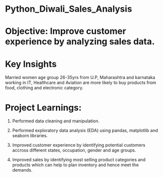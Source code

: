 # Python_Diwali_Sales_Analysis

# Objective: Improve customer experience by analyzing sales data.

# Key Insights
Married women age group 26-35yrs from U.P, Maharashtra and karnataka working in IT, Healthcare and Aviation are more likely to buy products from food, clothing and electronic category.

# Project Learnings:
1. Performed data cleaning and manipulation.

2. Performed exploratory data analysis (EDA) using pandas, matplotlib and seaborn libraries.

3. Improved customer experience by identifying potential customers accross different states, occupation, gender and age groups.

4. Improved sales by identifying most selling product categories and products which can help to plan inventory and hence meet the demands.

